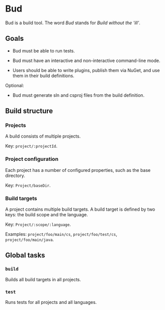 # Bud

Bud is a build tool. The word _Bud_ stands for _Build without the 'ill'_.

## Goals

- Bud must be able to run tests.

- Bud must have an interactive and non-interactive command-line mode.

- Users should be able to write plugins, publish them via NuGet, and use them in their build definitions.

Optional:

- Bud must generate sln and csproj files from the build definition.

## Build structure

### Projects

A build consists of multiple projects.

Key: `project/:projectId`.  

### Project configuration

Each project has a number of configured properties, such as the base directory.

Key: `Project/baseDir`.

### Build targets

A project contains multiple build targets. A build target is defined by two keys: the build scope and the language.

Key: `Project/:scope/:language`.

Examples: `project/foo/main/cs`, `project/foo/test/cs`, `project/foo/main/java`.

## Global tasks

### `build`

Builds all build targets in all projects.

### `test`

Runs tests for all projects and all languages.